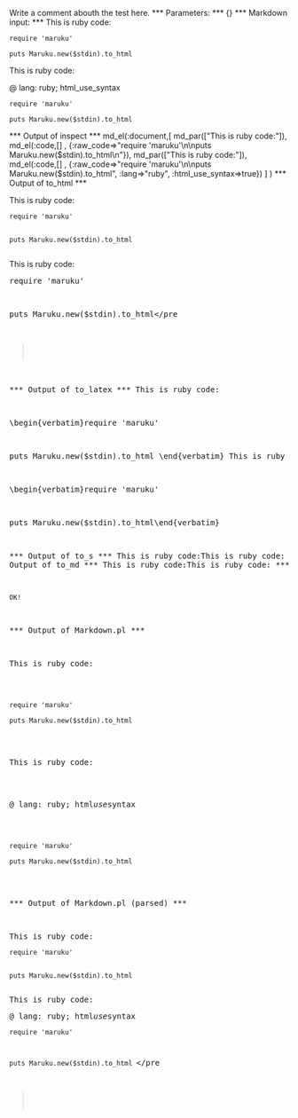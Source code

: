 Write a comment abouth the test here.
*** Parameters: ***
{}
*** Markdown input: ***
This is ruby code:

	require 'maruku'
	
	puts Maruku.new($stdin).to_html

This is ruby code:

@ lang: ruby; html_use_syntax

	require 'maruku'
	
	puts Maruku.new($stdin).to_html
*** Output of inspect ***
md_el(:document,[
	md_par(["This is ruby code:"]),
	 md_el(:code,[] , {:raw_code=>"require 'maruku'\n\nputs Maruku.new($stdin).to_html\n"}),
	 md_par(["This is ruby code:"]),
	 md_el(:code,[] , {:raw_code=>"require 'maruku'\n\nputs Maruku.new($stdin).to_html", :lang=>"ruby", :html_use_syntax=>true})
] )
*** Output of to_html ***
<p>This is ruby code:</p
    ><pre
      ><code>require &apos;maruku&apos;

puts Maruku.new($stdin).to_html
</code
    ></pre
    ><p>This is ruby code:</p
    ><pre class='ruby'
      ><span class='ident'>require</span
      > <span class='punct'>'</span
      ><span class='string'>maruku</span
      ><span class='punct'>'</span
      >

<span class='ident'>puts</span
      > <span class='constant'>Maruku</span
      ><span class='punct'>.</span
      ><span class='ident'>new</span
      ><span class='punct'>(</span
      ><span class='global'>$stdin</span
      ><span class='punct'>).</span
      ><span class='ident'>to_html</span
    ></pre
  >
*** Output of to_latex ***
This is ruby code:

\begin{verbatim}require 'maruku'

puts Maruku.new($stdin).to_html
\end{verbatim}
This is ruby code:

\begin{verbatim}require 'maruku'

puts Maruku.new($stdin).to_html\end{verbatim}

*** Output of to_s ***
This is ruby code:This is ruby code:
*** Output of to_md ***
This is ruby code:This is ruby code:
*** EOF ***



	OK!



*** Output of Markdown.pl ***
<p>This is ruby code:</p>

<pre><code>require 'maruku'

puts Maruku.new($stdin).to_html
</code></pre>

<p>This is ruby code:</p>

<p>@ lang: ruby; html<em>use</em>syntax</p>

<pre><code>require 'maruku'

puts Maruku.new($stdin).to_html
</code></pre>

*** Output of Markdown.pl (parsed) ***
<p>This is ruby code:</p
    ><pre
      ><code>require 'maruku'

puts Maruku.new($stdin).to_html
</code
    ></pre
    ><p>This is ruby code:</p
    ><p>@ lang: ruby; html<em>use</em
      >syntax</p
    ><pre
      ><code>require 'maruku'

puts Maruku.new($stdin).to_html
</code
    ></pre
  >